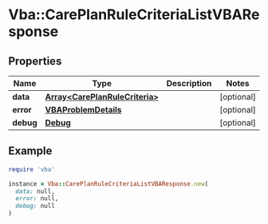 # Vba::CarePlanRuleCriteriaListVBAResponse

## Properties

| Name | Type | Description | Notes |
| ---- | ---- | ----------- | ----- |
| **data** | [**Array&lt;CarePlanRuleCriteria&gt;**](CarePlanRuleCriteria.md) |  | [optional] |
| **error** | [**VBAProblemDetails**](VBAProblemDetails.md) |  | [optional] |
| **debug** | [**Debug**](Debug.md) |  | [optional] |

## Example

```ruby
require 'vba'

instance = Vba::CarePlanRuleCriteriaListVBAResponse.new(
  data: null,
  error: null,
  debug: null
)
```

